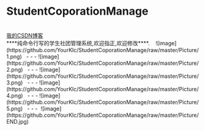 # StudentCoporationManage
<br>
<a href="https://blog.csdn.net/k_l_c_">我的CSDN博客</a>
<br>
 ****纯命令行写的学生社团管理系统,欢迎指正,欢迎修改****.  
  ![image](https://github.com/YourKlc/StudentCoporationManage/raw/master/Picture/1.png)  
- - -
  ![image](https://github.com/YourKlc/StudentCoporationManage/raw/master/Picture/2.png)  
- - -
  ![image](https://github.com/YourKlc/StudentCoporationManage/raw/master/Picture/3.png)  
- - -
  ![image](https://github.com/YourKlc/StudentCoporationManage/raw/master/Picture/4.png)  
- - -
  ![image](https://github.com/YourKlc/StudentCoporationManage/raw/master/Picture/5.png)  
- - -
  ![image](https://github.com/YourKlc/StudentCoporationManage/raw/master/Picture/END.jpg)  
    
  
